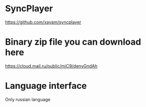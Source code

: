 # SyncPlayer
https://github.com/xayam/syncplayer

# Binary zip file you can download here
https://cloud.mail.ru/public/miC9/denyGndAh

# Language interface
Only russian language
